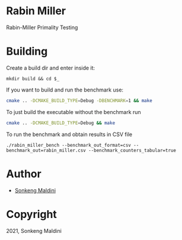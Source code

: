 # Rabin Miller

Rabin-Miller Primality Testing

# Building 

Create a build dir and enter inside it:

```
mkdir build && cd $_
```

If you want to build and run the benchmark use:

```sh
cmake .. -DCMAKE_BUILD_TYPE=Debug -DBENCHMARK=1 && make
```

To just build the executable without the benchmark run

```sh
cmake .. -DCMAKE_BUILD_TYPE=Debug && make 
```

To run the benchmark and obtain results in CSV file

```
./rabin_miller_bench --benchmark_out_format=csv --benchmark_out=rabin_miller.csv --benchmark_counters_tabular=true
```

# Author

- [Sonkeng Maldini](https://github.com/sdmg15)

# Copyright

2021, Sonkeng Maldini
